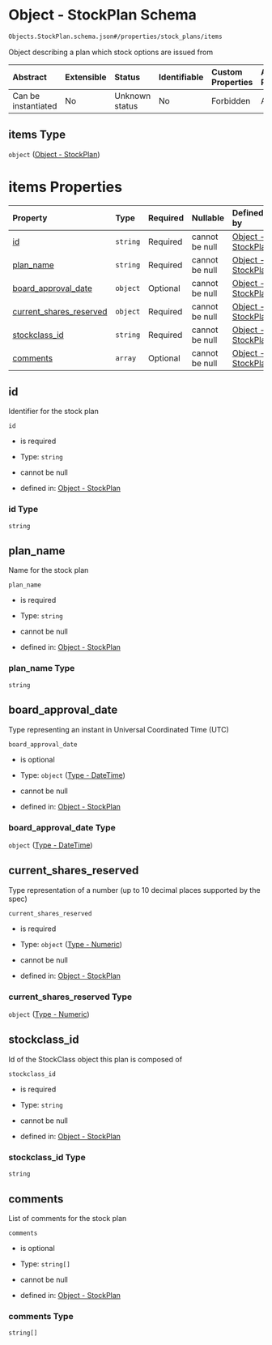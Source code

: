 # Object - StockPlan Schema

```txt
Objects.StockPlan.schema.json#/properties/stock_plans/items
```

Object describing a plan which stock options are issued from

| Abstract            | Extensible | Status         | Identifiable | Custom Properties | Additional Properties | Access Restrictions | Defined In                                                                      |
| :------------------ | :--------- | :------------- | :----------- | :---------------- | :-------------------- | :------------------ | :------------------------------------------------------------------------------ |
| Can be instantiated | No         | Unknown status | No           | Forbidden         | Allowed               | none                | [CapTable.schema.json\*](../schema/CapTable.schema.json "open original schema") |

## items Type

`object` ([Object - StockPlan](captable-properties-captable---objectsstockplanschemajson-array-object---stockplan.md))

# items Properties

| Property                                            | Type     | Required | Nullable       | Defined by                                                                                                                   |
| :-------------------------------------------------- | :------- | :------- | :------------- | :--------------------------------------------------------------------------------------------------------------------------- |
| [id](#id)                                           | `string` | Required | cannot be null | [Object - StockPlan](stockplan-properties-id.md "Objects.StockPlan.schema.json#/properties/id")                              |
| [plan_name](#plan_name)                             | `string` | Required | cannot be null | [Object - StockPlan](stockplan-properties-plan_name.md "Objects.StockPlan.schema.json#/properties/plan_name")                |
| [board_approval_date](#board_approval_date)         | `object` | Optional | cannot be null | [Object - StockPlan](issuer-properties-type---datetime.md "Types.DateTime.schema.json#/properties/board_approval_date")      |
| [current_shares_reserved](#current_shares_reserved) | `object` | Required | cannot be null | [Object - StockPlan](stockplan-properties-type---numeric.md "Types.Numeric.schema.json#/properties/current_shares_reserved") |
| [stockclass_id](#stockclass_id)                     | `string` | Required | cannot be null | [Object - StockPlan](stockplan-properties-stockclass_id.md "Objects.StockPlan.schema.json#/properties/stockclass_id")        |
| [comments](#comments)                               | `array`  | Optional | cannot be null | [Object - StockPlan](stockplan-properties-stockplan---comments.md "Objects.StockPlan.schema.json#/properties/comments")      |

## id

Identifier for the stock plan

`id`

- is required

- Type: `string`

- cannot be null

- defined in: [Object - StockPlan](stockplan-properties-id.md "Objects.StockPlan.schema.json#/properties/id")

### id Type

`string`

## plan_name

Name for the stock plan

`plan_name`

- is required

- Type: `string`

- cannot be null

- defined in: [Object - StockPlan](stockplan-properties-plan_name.md "Objects.StockPlan.schema.json#/properties/plan_name")

### plan_name Type

`string`

## board_approval_date

Type representing an instant in Universal Coordinated Time (UTC)

`board_approval_date`

- is optional

- Type: `object` ([Type - DateTime](issuer-properties-type---datetime.md))

- cannot be null

- defined in: [Object - StockPlan](issuer-properties-type---datetime.md "Types.DateTime.schema.json#/properties/board_approval_date")

### board_approval_date Type

`object` ([Type - DateTime](issuer-properties-type---datetime.md))

## current_shares_reserved

Type representation of a number (up to 10 decimal places supported by the spec)

`current_shares_reserved`

- is required

- Type: `object` ([Type - Numeric](stockplan-properties-type---numeric.md))

- cannot be null

- defined in: [Object - StockPlan](stockplan-properties-type---numeric.md "Types.Numeric.schema.json#/properties/current_shares_reserved")

### current_shares_reserved Type

`object` ([Type - Numeric](stockplan-properties-type---numeric.md))

## stockclass_id

Id of the StockClass object this plan is composed of

`stockclass_id`

- is required

- Type: `string`

- cannot be null

- defined in: [Object - StockPlan](stockplan-properties-stockclass_id.md "Objects.StockPlan.schema.json#/properties/stockclass_id")

### stockclass_id Type

`string`

## comments

List of comments for the stock plan

`comments`

- is optional

- Type: `string[]`

- cannot be null

- defined in: [Object - StockPlan](stockplan-properties-stockplan---comments.md "Objects.StockPlan.schema.json#/properties/comments")

### comments Type

`string[]`
